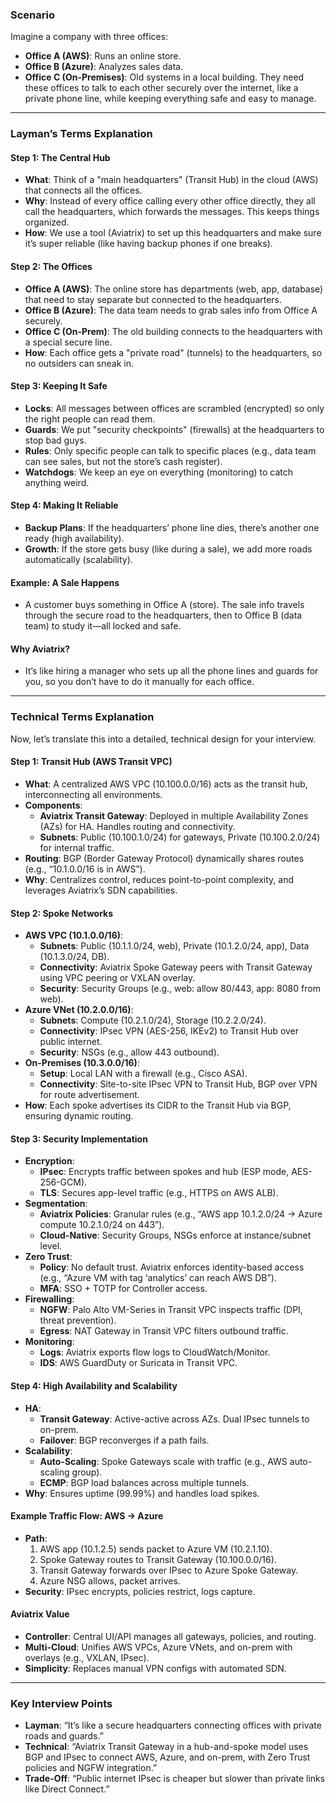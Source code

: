 ### Scenario
Imagine a company with three offices:
- **Office A (AWS)**: Runs an online store.
- **Office B (Azure)**: Analyzes sales data.
- **Office C (On-Premises)**: Old systems in a local building.
They need these offices to talk to each other securely over the internet, like a private phone line, while keeping everything safe and easy to manage.

---

### Layman’s Terms Explanation

#### Step 1: The Central Hub
- **What**: Think of a "main headquarters" (Transit Hub) in the cloud (AWS) that connects all the offices.
- **Why**: Instead of every office calling every other office directly, they all call the headquarters, which forwards the messages. This keeps things organized.
- **How**: We use a tool (Aviatrix) to set up this headquarters and make sure it’s super reliable (like having backup phones if one breaks).

#### Step 2: The Offices
- **Office A (AWS)**: The online store has departments (web, app, database) that need to stay separate but connected to the headquarters.
- **Office B (Azure)**: The data team needs to grab sales info from Office A securely.
- **Office C (On-Prem)**: The old building connects to the headquarters with a special secure line.
- **How**: Each office gets a "private road" (tunnels) to the headquarters, so no outsiders can sneak in.

#### Step 3: Keeping It Safe
- **Locks**: All messages between offices are scrambled (encrypted) so only the right people can read them.
- **Guards**: We put "security checkpoints" (firewalls) at the headquarters to stop bad guys.
- **Rules**: Only specific people can talk to specific places (e.g., data team can see sales, but not the store’s cash register).
- **Watchdogs**: We keep an eye on everything (monitoring) to catch anything weird.

#### Step 4: Making It Reliable
- **Backup Plans**: If the headquarters’ phone line dies, there’s another one ready (high availability).
- **Growth**: If the store gets busy (like during a sale), we add more roads automatically (scalability).

#### Example: A Sale Happens
- A customer buys something in Office A (store). The sale info travels through the secure road to the headquarters, then to Office B (data team) to study it—all locked and safe.

#### Why Aviatrix?
- It’s like hiring a manager who sets up all the phone lines and guards for you, so you don’t have to do it manually for each office.

---

### Technical Terms Explanation

Now, let’s translate this into a detailed, technical design for your interview.

#### Step 1: Transit Hub (AWS Transit VPC)
- **What**: A centralized AWS VPC (10.100.0.0/16) acts as the transit hub, interconnecting all environments.
- **Components**:
  - **Aviatrix Transit Gateway**: Deployed in multiple Availability Zones (AZs) for HA. Handles routing and connectivity.
  - **Subnets**: Public (10.100.1.0/24) for gateways, Private (10.100.2.0/24) for internal traffic.
- **Routing**: BGP (Border Gateway Protocol) dynamically shares routes (e.g., “10.1.0.0/16 is in AWS”).
- **Why**: Centralizes control, reduces point-to-point complexity, and leverages Aviatrix’s SDN capabilities.

#### Step 2: Spoke Networks
- **AWS VPC (10.1.0.0/16)**:
  - **Subnets**: Public (10.1.1.0/24, web), Private (10.1.2.0/24, app), Data (10.1.3.0/24, DB).
  - **Connectivity**: Aviatrix Spoke Gateway peers with Transit Gateway using VPC peering or VXLAN overlay.
  - **Security**: Security Groups (e.g., web: allow 80/443, app: 8080 from web).
- **Azure VNet (10.2.0.0/16)**:
  - **Subnets**: Compute (10.2.1.0/24), Storage (10.2.2.0/24).
  - **Connectivity**: IPsec VPN (AES-256, IKEv2) to Transit Hub over public internet.
  - **Security**: NSGs (e.g., allow 443 outbound).
- **On-Premises (10.3.0.0/16)**:
  - **Setup**: Local LAN with a firewall (e.g., Cisco ASA).
  - **Connectivity**: Site-to-site IPsec VPN to Transit Hub, BGP over VPN for route advertisement.
- **How**: Each spoke advertises its CIDR to the Transit Hub via BGP, ensuring dynamic routing.

#### Step 3: Security Implementation
- **Encryption**:
  - **IPsec**: Encrypts traffic between spokes and hub (ESP mode, AES-256-GCM).
  - **TLS**: Secures app-level traffic (e.g., HTTPS on AWS ALB).
- **Segmentation**:
  - **Aviatrix Policies**: Granular rules (e.g., “AWS app 10.1.2.0/24 → Azure compute 10.2.1.0/24 on 443”).
  - **Cloud-Native**: Security Groups, NSGs enforce at instance/subnet level.
- **Zero Trust**:
  - **Policy**: No default trust. Aviatrix enforces identity-based access (e.g., “Azure VM with tag ‘analytics’ can reach AWS DB”).
  - **MFA**: SSO + TOTP for Controller access.
- **Firewalling**:
  - **NGFW**: Palo Alto VM-Series in Transit VPC inspects traffic (DPI, threat prevention).
  - **Egress**: NAT Gateway in Transit VPC filters outbound traffic.
- **Monitoring**:
  - **Logs**: Aviatrix exports flow logs to CloudWatch/Monitor.
  - **IDS**: AWS GuardDuty or Suricata in Transit VPC.

#### Step 4: High Availability and Scalability
- **HA**:
  - **Transit Gateway**: Active-active across AZs. Dual IPsec tunnels to on-prem.
  - **Failover**: BGP reconverges if a path fails.
- **Scalability**:
  - **Auto-Scaling**: Spoke Gateways scale with traffic (e.g., AWS auto-scaling group).
  - **ECMP**: BGP load balances across multiple tunnels.
- **Why**: Ensures uptime (99.99%) and handles load spikes.

#### Example Traffic Flow: AWS → Azure
- **Path**: 
  1. AWS app (10.1.2.5) sends packet to Azure VM (10.2.1.10).
  2. Spoke Gateway routes to Transit Gateway (10.100.0.0/16).
  3. Transit Gateway forwards over IPsec to Azure Spoke Gateway.
  4. Azure NSG allows, packet arrives.
- **Security**: IPsec encrypts, policies restrict, logs capture.

#### Aviatrix Value
- **Controller**: Central UI/API manages all gateways, policies, and routing.
- **Multi-Cloud**: Unifies AWS VPCs, Azure VNets, and on-prem with overlays (e.g., VXLAN, IPsec).
- **Simplicity**: Replaces manual VPN configs with automated SDN.

---

### Key Interview Points
- **Layman**: “It’s like a secure headquarters connecting offices with private roads and guards.”
- **Technical**: “Aviatrix Transit Gateway in a hub-and-spoke model uses BGP and IPsec to connect AWS, Azure, and on-prem, with Zero Trust policies and NGFW integration.”
- **Trade-Off**: “Public internet IPsec is cheaper but slower than private links like Direct Connect.”
